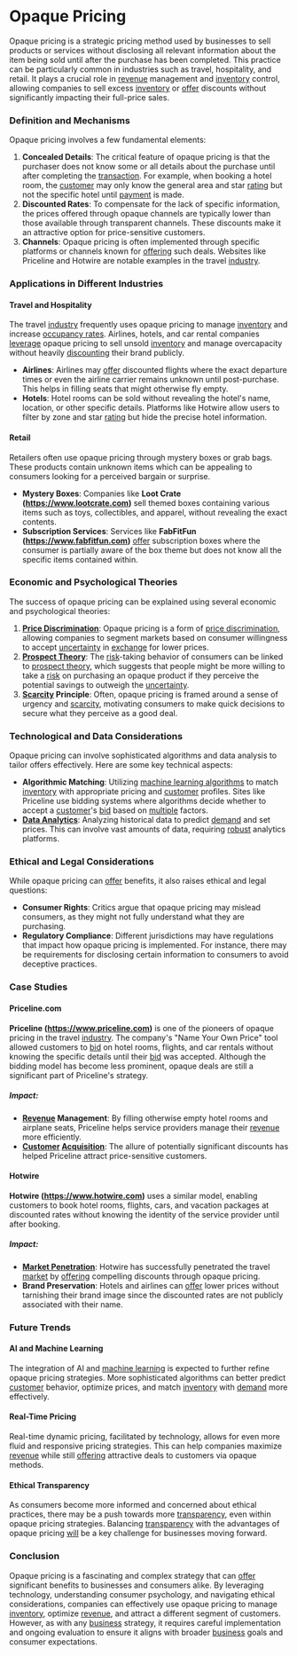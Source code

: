 # Opaque Pricing

Opaque pricing is a strategic pricing method used by businesses to sell products or services without disclosing all relevant information about the item being sold until after the purchase has been completed. This practice can be particularly common in industries such as travel, hospitality, and retail. It plays a crucial role in [revenue](../r/revenue.md) management and [inventory](../i/inventory.md) control, allowing companies to sell excess [inventory](../i/inventory.md) or [offer](../o/offer.md) discounts without significantly impacting their full-price sales.

### Definition and Mechanisms

Opaque pricing involves a few fundamental elements:
1. **Concealed Details**: The critical feature of opaque pricing is that the purchaser does not know some or all details about the purchase until after completing the [transaction](../t/transaction.md). For example, when booking a hotel room, the [customer](../c/customer.md) may only know the general area and star [rating](../r/rating.md) but not the specific hotel until [payment](../p/payment.md) is made.
2. **Discounted Rates**: To compensate for the lack of specific information, the prices offered through opaque channels are typically lower than those available through transparent channels. These discounts make it an attractive option for price-sensitive customers.
3. **Channels**: Opaque pricing is often implemented through specific platforms or channels known for [offering](../o/offering.md) such deals. Websites like Priceline and Hotwire are notable examples in the travel [industry](../i/industry.md).

### Applications in Different Industries

#### Travel and Hospitality

The travel [industry](../i/industry.md) frequently uses opaque pricing to manage [inventory](../i/inventory.md) and increase [occupancy rates](../o/occupancy_rates_in_trading.md). Airlines, hotels, and car rental companies [leverage](../l/leverage.md) opaque pricing to sell unsold [inventory](../i/inventory.md) and manage overcapacity without heavily [discounting](../d/discounting.md) their brand publicly.

- **Airlines**: Airlines may [offer](../o/offer.md) discounted flights where the exact departure times or even the airline carrier remains unknown until post-purchase. This helps in filling seats that might otherwise fly empty.
- **Hotels**: Hotel rooms can be sold without revealing the hotel's name, location, or other specific details. Platforms like Hotwire allow users to filter by zone and star [rating](../r/rating.md) but hide the precise hotel information.

#### Retail

Retailers often use opaque pricing through mystery boxes or grab bags. These products contain unknown items which can be appealing to consumers looking for a perceived bargain or surprise.

- **Mystery Boxes**: Companies like **Loot Crate (https://www.lootcrate.com)** sell themed boxes containing various items such as toys, collectibles, and apparel, without revealing the exact contents.
- **Subscription Services**: Services like **FabFitFun (https://www.fabfitfun.com)** [offer](../o/offer.md) subscription boxes where the consumer is partially aware of the box theme but does not know all the specific items contained within.

### Economic and Psychological Theories

The success of opaque pricing can be explained using several economic and psychological theories:
1. **[Price Discrimination](../p/price_discrimination.md)**: Opaque pricing is a form of [price discrimination](../p/price_discrimination.md), allowing companies to segment markets based on consumer willingness to accept [uncertainty](../u/uncertainty_in_trading.md) in [exchange](../e/exchange.md) for lower prices.
2. **[Prospect Theory](../p/prospect_theory.md)**: The [risk](../r/risk.md)-taking behavior of consumers can be linked to [prospect theory](../p/prospect_theory.md), which suggests that people might be more willing to take a [risk](../r/risk.md) on purchasing an opaque product if they perceive the potential savings to outweigh the [uncertainty](../u/uncertainty_in_trading.md).
3. **[Scarcity](../s/scarcity.md) Principle**: Often, opaque pricing is framed around a sense of urgency and [scarcity](../s/scarcity.md), motivating consumers to make quick decisions to secure what they perceive as a good deal.

### Technological and Data Considerations

Opaque pricing can involve sophisticated algorithms and data analysis to tailor offers effectively. Here are some key technical aspects:

- **Algorithmic Matching**: Utilizing [machine learning algorithms](../m/machine_learning_algorithms_in_trading.md) to match [inventory](../i/inventory.md) with appropriate pricing and [customer](../c/customer.md) profiles. Sites like Priceline use bidding systems where algorithms decide whether to accept a [customer](../c/customer.md)'s [bid](../b/bid.md) based on [multiple](../m/multiple.md) factors.
- **[Data Analytics](../d/data_analytics.md)**: Analyzing historical data to predict [demand](../d/demand.md) and set prices. This can involve vast amounts of data, requiring [robust](../r/robust.md) analytics platforms.

### Ethical and Legal Considerations

While opaque pricing can [offer](../o/offer.md) benefits, it also raises ethical and legal questions:

- **Consumer Rights**: Critics argue that opaque pricing may mislead consumers, as they might not fully understand what they are purchasing.
- **Regulatory Compliance**: Different jurisdictions may have regulations that impact how opaque pricing is implemented. For instance, there may be requirements for disclosing certain information to consumers to avoid deceptive practices.

### Case Studies

#### Priceline.com

**Priceline (https://www.priceline.com)** is one of the pioneers of opaque pricing in the travel [industry](../i/industry.md). The company's "Name Your Own Price" tool allowed customers to [bid](../b/bid.md) on hotel rooms, flights, and car rentals without knowing the specific details until their [bid](../b/bid.md) was accepted. Although the bidding model has become less prominent, opaque deals are still a significant part of Priceline's strategy.

##### Impact:

- **[Revenue](../r/revenue.md) Management**: By filling otherwise empty hotel rooms and airplane seats, Priceline helps service providers manage their [revenue](../r/revenue.md) more efficiently.
- **[Customer](../c/customer.md) [Acquisition](../a/acquisition.md)**: The allure of potentially significant discounts has helped Priceline attract price-sensitive customers.

#### Hotwire

**Hotwire (https://www.hotwire.com)** uses a similar model, enabling customers to book hotel rooms, flights, cars, and vacation packages at discounted rates without knowing the identity of the service provider until after booking.

##### Impact:

- **[Market Penetration](../m/market_penetration.md)**: Hotwire has successfully penetrated the travel [market](../m/market.md) by [offering](../o/offering.md) compelling discounts through opaque pricing.
- **Brand Preservation**: Hotels and airlines can [offer](../o/offer.md) lower prices without tarnishing their brand image since the discounted rates are not publicly associated with their name.

### Future Trends

#### AI and Machine Learning

The integration of AI and [machine learning](../m/machine_learning.md) is expected to further refine opaque pricing strategies. More sophisticated algorithms can better predict [customer](../c/customer.md) behavior, optimize prices, and match [inventory](../i/inventory.md) with [demand](../d/demand.md) more effectively.

#### Real-Time Pricing

Real-time dynamic pricing, facilitated by technology, allows for even more fluid and responsive pricing strategies. This can help companies maximize [revenue](../r/revenue.md) while still [offering](../o/offering.md) attractive deals to customers via opaque methods.

#### Ethical Transparency

As consumers become more informed and concerned about ethical practices, there may be a push towards more [transparency](../t/transparency.md), even within opaque pricing strategies. Balancing [transparency](../t/transparency.md) with the advantages of opaque pricing [will](../w/will.md) be a key challenge for businesses moving forward.

### Conclusion

Opaque pricing is a fascinating and complex strategy that can [offer](../o/offer.md) significant benefits to businesses and consumers alike. By leveraging technology, understanding consumer psychology, and navigating ethical considerations, companies can effectively use opaque pricing to manage [inventory](../i/inventory.md), optimize [revenue](../r/revenue.md), and attract a different segment of customers. However, as with any [business](../b/business.md) strategy, it requires careful implementation and ongoing evaluation to ensure it aligns with broader [business](../b/business.md) goals and consumer expectations.